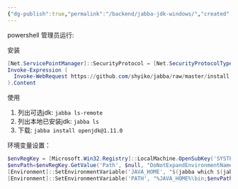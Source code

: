 ```yaml
---
{"dg-publish":true,"permalink":"/backend/jabba-jdk-windows/","created":"2024-02-26T15:55:34.000+08:00","updated":"2024-02-26T15:55:34.000+08:00"}
---
```


powershell 管理员运行:

安装
```powershell
[Net.ServicePointManager]::SecurityProtocol = [Net.SecurityProtocolType]::Tls12
Invoke-Expression (
  Invoke-WebRequest https://github.com/shyiko/jabba/raw/master/install.ps1 -UseBasicParsing
).Content
```

使用
1. 列出可选jdk: `jabba ls-remote`
2. 列出本地已安装jdk: `jabba ls`
3. 下载: `jabba install openjdk@1.11.0`

环境变量设置：
```powershell
$envRegKey = [Microsoft.Win32.Registry]::LocalMachine.OpenSubKey('SYSTEM\CurrentControlSet\Control\Session Manager\Environment', $true)
$envPath=$envRegKey.GetValue('Path', $null, "DoNotExpandEnvironmentNames").replace('%JAVA_HOME%\bin;', '')
[Environment]::SetEnvironmentVariable('JAVA_HOME', "$(jabba which $(jabba current))", 'Machine')
[Environment]::SetEnvironmentVariable('PATH', "%JAVA_HOME%\bin;$envPath", 'Machine')
```
